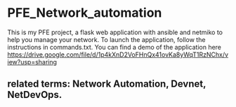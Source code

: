 # PFE_Network_automation

This is my PFE project, a flask web application with ansible and netmiko to help you manage your network. To launch the application, follow the instructions in commands.txt.
You can find a demo of the application here
https://drive.google.com/file/d/1p4kXnD2VoFHnQx41ovKa8yWqT1RzNChx/view?usp=sharing

## related terms: Network Automation, Devnet, NetDevOps.
